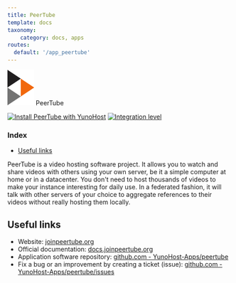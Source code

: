 ```yaml
---
title: PeerTube
template: docs
taxonomy:
    category: docs, apps
routes:
  default: '/app_peertube'
---
```


<img src="/images/peertube_logo.svg" height="80px" alt="peertube's logo"> PeerTube

[![Install PeerTube with YunoHost](https://install-app.yunohost.org/install-with-yunohost.png)](https://install-app.yunohost.org/?app=peertube) [![Integration level](https://dash.yunohost.org/integration/peertube.svg)](https://dash.yunohost.org/appci/app/peertube)

### Index

- [Useful links](#useful-links)

PeerTube is a video hosting software project. It allows you to watch and share videos with others using your own server, be it a simple computer at home or in a datacenter. You don't need to host thousands of videos to make your instance interesting for daily use. In a federated fashion, it will talk with other servers of your choice to aggregate references to their videos without really hosting them locally. 


## Useful links

+ Website: [joinpeertube.org](https://joinpeertube.org)
+ Official documentation: [docs.joinpeertube.org](https://docs.joinpeertube.org)
+ Application software repository: [github.com - YunoHost-Apps/peertube](https://github.com/YunoHost-Apps/peertube_ynh)
+ Fix a bug or an improvement by creating a ticket (issue): [github.com - YunoHost-Apps/peertube/issues](https://github.com/YunoHost-Apps/peertube_ynh/issues)
